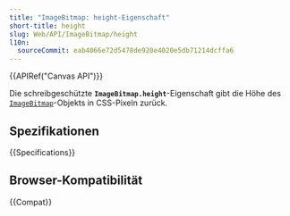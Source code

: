 ```yaml
---
title: "ImageBitmap: height-Eigenschaft"
short-title: height
slug: Web/API/ImageBitmap/height
l10n:
  sourceCommit: eab4066e72d5478de920e4020e5db71214dcffa6
---
```


{{APIRef("Canvas API")}}

Die schreibgeschützte **`ImageBitmap.height`**-Eigenschaft gibt die Höhe des [`ImageBitmap`](/de/docs/Web/API/ImageBitmap)-Objekts in CSS-Pixeln zurück.

## Spezifikationen

{{Specifications}}

## Browser-Kompatibilität

{{Compat}}
